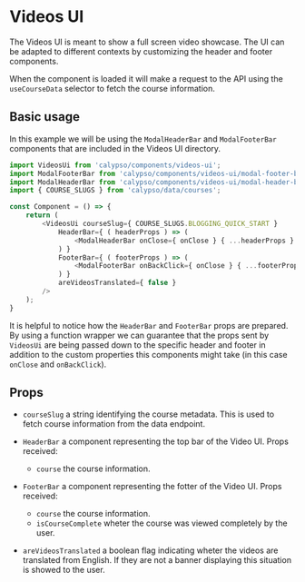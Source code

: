 # Videos UI

The Videos UI is meant to show a full screen video showcase. The UI can be adapted to different
contexts by customizing the header and footer components.

When the component is loaded it will make a request to the API using the `useCourseData` selector
to fetch the course information.

## Basic usage

In this example we will be using the `ModalHeaderBar` and `ModalFooterBar` components that are included
in the Videos UI directory.

```js
import VideosUi from 'calypso/components/videos-ui';
import ModalFooterBar from 'calypso/components/videos-ui/modal-footer-bar';
import ModalHeaderBar from 'calypso/components/videos-ui/modal-header-bar';
import { COURSE_SLUGS } from 'calypso/data/courses';

const Component = () => {
	return (
		<VideosUi courseSlug={ COURSE_SLUGS.BLOGGING_QUICK_START }
			HeaderBar={ ( headerProps ) => (
				<ModalHeaderBar onClose={ onClose } { ...headerProps } />
			) }
			FooterBar={ ( footerProps ) => (
				<ModalFooterBar onBackClick={ onClose } { ...footerProps } />
			) }
			areVideosTranslated={ false }
		/>
	);
}
```
It is helpful to notice how the `HeaderBar` and `FooterBar` props are prepared. By using
a function wrapper we can guarantee that the props sent by `VideosUi` are being passed
down to the specific header and footer in addition to the custom properties this components might take (in 
this case `onClose` and `onBackClick`).

## Props

- `courseSlug` a string identifying the course metadata. This is used to fetch course information from the data endpoint.

- `HeaderBar` a component representing the top bar of the Video UI. Props received:
    - `course` the course information.
- `FooterBar` a component representing the fotter of the Video UI. Props received:
    - `course` the course information.
    - `isCourseComplete` wheter the course was viewed completely by the user.
- `areVideosTranslated` a boolean flag indicating wheter the videos are translated from English. If they
are not a banner displaying this situation is showed to the user.